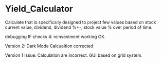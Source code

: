 # Yield_Calculator
Calculate that is specifically designed to project few values based on stock current value, dividend, dividend %+-, stock value % over period of time.


debugging IF checks 4:
reinvestment working OK.

Version 2:
Dark Mode
Calcualtion corrected

Version 1
Issue: Calculation are incorrect.
GUI based on grid system.